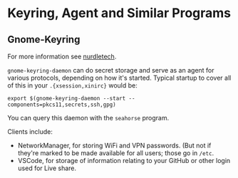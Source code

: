 Keyring, Agent and Similar Programs
===================================

Gnome-Keyring
-------------

For more information see [nurdletech].

`gnome-keyring-daemon` can do secret storage and serve as an agent for
various protocols, depending on how it's started. Typical startup to cover
all of this in your `.{xsession,xinirc}` would be:

    export $(gnome-keyring-daemon --start --components=pkcs11,secrets,ssh,gpg)

You can query this daemon with the `seahorse` program.

Clients include:
- NetworkManager, for storing WiFi and VPN passwords. (But not if
  they're marked to be made available for all users; those go in `/etc`.
- VSCode, for storage of information relating to your GitHub or other
  login used for Live share.



[nurdletech]: https://nurdletech.com/linux-notes/agents/keyring.html
